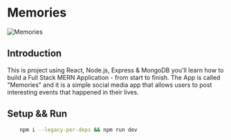 # Memories

![Memories](https://i.ibb.co/89PB7c2/36.png)

## Introduction

This is project using React, Node.js, Express & MongoDB you'll learn how to build a Full Stack MERN Application - from start to finish. The App is called "Memories" and it is a simple social media app that allows users to post interesting events that happened in their lives.

## Setup && Run

```bash
    npm i --legacy-per-deps && npm run dev
```
